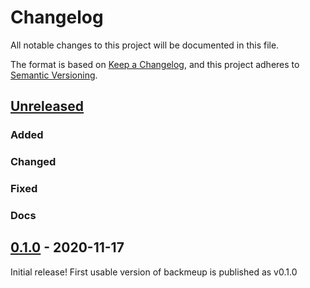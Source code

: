 # Changelog

All notable changes to this project will be documented in this file.

The format is based on [Keep a Changelog](https://keepachangelog.com/en/1.0.0/),
and this project adheres to [Semantic Versioning](https://semver.org/spec/v2.0.0.html).

## [Unreleased]
### Added
### Changed
### Fixed
### Docs

## [0.1.0] - 2020-11-17
Initial release! First usable version of backmeup is published as v0.1.0 

[unreleased]: https://github.com/d-Rickyy-b/backmeup/compare/v0.1.0...HEAD
[0.1.0]: https://github.com/d-Rickyy-b/backmeup/tree/v0.1.0
